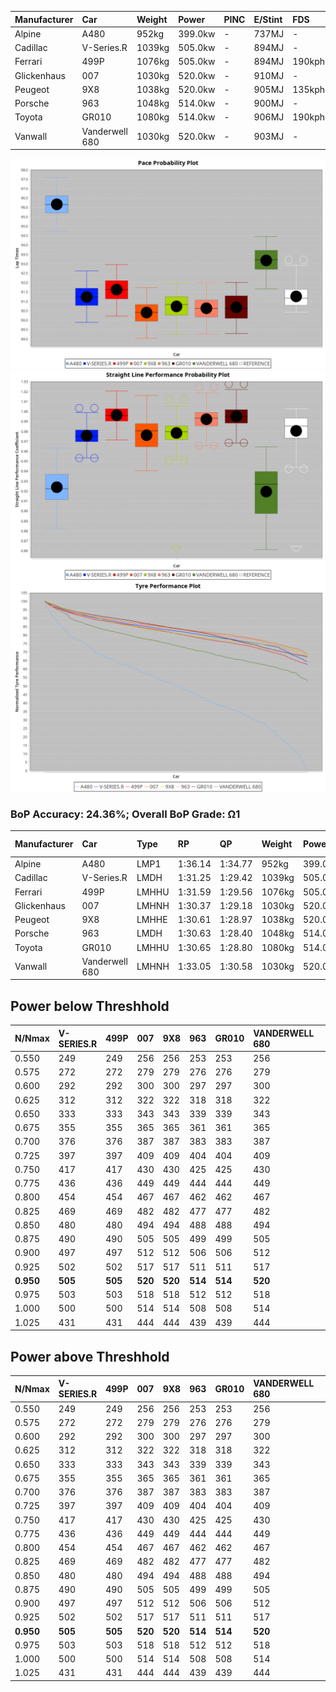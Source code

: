 | Manufacturer | Car            | Weight | Power   | PINC    | E/Stint | FDS     |
|:-|:-|:-|:-|:-|:-|:-|
| Alpine       | A480           | 952kg  | 399.0kw |    -    | 737MJ   |    -    |
| Cadillac     | V-Series.R     | 1039kg | 505.0kw |    -    | 894MJ   |    -    |
| Ferrari      | 499P           | 1076kg | 505.0kw |    -    | 894MJ   | 190kph  |
| Glickenhaus  | 007            | 1030kg | 520.0kw |    -    | 910MJ   |    -    |
| Peugeot      | 9X8            | 1038kg | 520.0kw |    -    | 905MJ   | 135kph  |
| Porsche      | 963            | 1048kg | 514.0kw |    -    | 900MJ   |    -    |
| Toyota       | GR010          | 1080kg | 514.0kw |    -    | 906MJ   | 190kph  |
| Vanwall      | Vanderwell 680 | 1030kg | 520.0kw |    -    | 903MJ   |    -    |

![PACECHART](./IMG/OFFICIAL.png)
![STRAIGHTLINEPERFORMANCECHART](./IMG/OFFICIAL_sp.png)
![TYREPERFORMANCECHART](./IMG/OFFICIAL_tw.png)

### BoP Accuracy: 24.36%; Overall BoP Grade: Ω1
| Manufacturer | Car            | Type  | RP      | QP      | Weight | Power¹  | Threshhold | PINC    | Power²   | E/Stint | AVG Vmax  | FDS     | RDLC | L/Stint | BOP-Grade | Model Accuracy | Model Points | Match%   | SimDiff |
|:-|:-|:-|:-|:-|:-|:-|:-|:-|:-|:-|:-|:-|:-|:-|:-|:-|:-|:-|:-|
| Alpine       | A480           | LMP1  | 1:36.14 | 1:34.77 |  952kg | 399.0kw | 0.0kph     |    -    | 399.00kw |  737MJ  | 303.94kph |    -    | 0.97 | 38      | +Ω2       | 94.90%         | 707          | -152.62% | #       |
| Cadillac     | V-Series.R     | LMDH  | 1:31.25 | 1:29.42 | 1039kg | 505.0kw | 0.0kph     |    -    | 505.00kw |  894MJ  | 317.70kph |    -    | 1.02 | 40      | -C1       | 88.64%         | 2076         | 75.19%   | #       |
| Ferrari      | 499P           | LMHHU | 1:31.59 | 1:29.56 | 1076kg | 505.0kw | 0.0kph     |    -    | 505.00kw |  894MJ  | 319.94kph | 190kph  | 1.01 | 40      | -A2       | 91.94%         | 2476         | 93.04%   | #       |
| Glickenhaus  | 007            | LMHNH | 1:30.37 | 1:29.18 | 1030kg | 520.0kw | 0.0kph     |    -    | 520.00kw |  910MJ  | 321.16kph |    -    | 0.96 | 40      | -Ω1       | 95.63%         | 1510         | 23.51%   | #       |
| Peugeot      | 9X8            | LMHHE | 1:30.61 | 1:28.97 | 1038kg | 520.0kw | 0.0kph     |    -    | 520.00kw |  905MJ  | 320.19kph | 135kph  | 1.02 | 40      | -Ω1       | 98.33%         | 2173         | 36.46%   | #       |
| Porsche      | 963            | LMDH  | 1:30.63 | 1:28.40 | 1048kg | 514.0kw | 0.0kph     |    -    | 514.00kw |  900MJ  | 321.67kph |    -    | 1.01 | 40      | -Ω1       | 90.40%         | 5633         | 38.63%   | #       |
| Toyota       | GR010          | LMHHU | 1:30.65 | 1:28.80 | 1080kg | 514.0kw | 0.0kph     |    -    | 514.00kw |  906MJ  | 320.34kph | 190kph  | 1.01 | 40      | -Ω1       | 90.11%         | 3235         | 39.90%   | #       |
| Vanwall      | Vanderwell 680 | LMHNH | 1:33.05 | 1:30.58 | 1030kg | 520.0kw | 0.0kph     |    -    | 520.00kw |  903MJ  | 311.69kph |    -    | 1.02 | 40      | +Ω1       | 97.68%         | 632          | 40.79%   | #       |

## Power below Threshhold
| N/Nmax    | V-SERIES.R | 499P    | 007     | 9X8     | 963     | GR010   | VANDERWELL 680 | ​     | RPM      | A480    |
|:-|:-|:-|:-|:-|:-|:-|:-|:-|:-|:-|
|  0.550    |  249       |  249    |  256    |  256    |  253    |  253    |  256           |  ​    |   --     |   -     |
|  0.575    |  272       |  272    |  279    |  279    |  276    |  276    |  279           |  ​    |   --     |   -     |
|  0.600    |  292       |  292    |  300    |  300    |  297    |  297    |  300           |  ​    |   --     |   -     |
|  0.625    |  312       |  312    |  322    |  322    |  318    |  318    |  322           |  ​    |   --     |   -     |
|  0.650    |  333       |  333    |  343    |  343    |  339    |  339    |  343           |  ​    |   --     |   -     |
|  0.675    |  355       |  355    |  365    |  365    |  361    |  361    |  365           |  ​    |   --     |   -     |
|  0.700    |  376       |  376    |  387    |  387    |  383    |  383    |  387           |  ​    |   --     |   -     |
|  0.725    |  397       |  397    |  409    |  409    |  404    |  404    |  409           |  ​    |   --     |   -     |
|  0.750    |  417       |  417    |  430    |  430    |  425    |  425    |  430           |  ​    |   --     |   -     |
|  0.775    |  436       |  436    |  449    |  449    |  444    |  444    |  449           |  ​    |  5000    |  234    |
|  0.800    |  454       |  454    |  467    |  467    |  462    |  462    |  467           |  ​    |  5500    |  277    |
|  0.825    |  469       |  469    |  482    |  482    |  477    |  477    |  482           |  ​    |  6000    |  309    |
|  0.850    |  480       |  480    |  494    |  494    |  488    |  488    |  494           |  ​    |  6500    |  349    |
|  0.875    |  490       |  490    |  505    |  505    |  499    |  499    |  505           |  ​    |  7000    |  390    |
|  0.900    |  497       |  497    |  512    |  512    |  506    |  506    |  512           |  ​    |  7500    |  400    |
|  0.925    |  502       |  502    |  517    |  517    |  511    |  511    |  517           |  ​    |  8000    |  396    |
| **0.950** | **505**    | **505** | **520** | **520** | **514** | **514** | **520**        | **​** | **8500** | **399** |
|  0.975    |  503       |  503    |  518    |  518    |  512    |  512    |  518           |  ​    |  9000    |  200    |
|  1.000    |  500       |  500    |  514    |  514    |  508    |  508    |  514           |  ​    |   --     |   -     |
|  1.025    |  431       |  431    |  444    |  444    |  439    |  439    |  444           |  ​    |   --     |   -     |

## Power above Threshhold
| N/Nmax    | V-SERIES.R | 499P    | 007     | 9X8     | 963     | GR010   | VANDERWELL 680 | ​     | RPM      | A480    |
|:-|:-|:-|:-|:-|:-|:-|:-|:-|:-|:-|
|  0.550    |  249       |  249    |  256    |  256    |  253    |  253    |  256           |  ​    |   --     |   -     |
|  0.575    |  272       |  272    |  279    |  279    |  276    |  276    |  279           |  ​    |   --     |   -     |
|  0.600    |  292       |  292    |  300    |  300    |  297    |  297    |  300           |  ​    |   --     |   -     |
|  0.625    |  312       |  312    |  322    |  322    |  318    |  318    |  322           |  ​    |   --     |   -     |
|  0.650    |  333       |  333    |  343    |  343    |  339    |  339    |  343           |  ​    |   --     |   -     |
|  0.675    |  355       |  355    |  365    |  365    |  361    |  361    |  365           |  ​    |   --     |   -     |
|  0.700    |  376       |  376    |  387    |  387    |  383    |  383    |  387           |  ​    |   --     |   -     |
|  0.725    |  397       |  397    |  409    |  409    |  404    |  404    |  409           |  ​    |   --     |   -     |
|  0.750    |  417       |  417    |  430    |  430    |  425    |  425    |  430           |  ​    |   --     |   -     |
|  0.775    |  436       |  436    |  449    |  449    |  444    |  444    |  449           |  ​    |  5000    |  234    |
|  0.800    |  454       |  454    |  467    |  467    |  462    |  462    |  467           |  ​    |  5500    |  277    |
|  0.825    |  469       |  469    |  482    |  482    |  477    |  477    |  482           |  ​    |  6000    |  309    |
|  0.850    |  480       |  480    |  494    |  494    |  488    |  488    |  494           |  ​    |  6500    |  349    |
|  0.875    |  490       |  490    |  505    |  505    |  499    |  499    |  505           |  ​    |  7000    |  390    |
|  0.900    |  497       |  497    |  512    |  512    |  506    |  506    |  512           |  ​    |  7500    |  400    |
|  0.925    |  502       |  502    |  517    |  517    |  511    |  511    |  517           |  ​    |  8000    |  396    |
| **0.950** | **505**    | **505** | **520** | **520** | **514** | **514** | **520**        | **​** | **8500** | **399** |
|  0.975    |  503       |  503    |  518    |  518    |  512    |  512    |  518           |  ​    |  9000    |  200    |
|  1.000    |  500       |  500    |  514    |  514    |  508    |  508    |  514           |  ​    |   --     |   -     |
|  1.025    |  431       |  431    |  444    |  444    |  439    |  439    |  444           |  ​    |   --     |   -     |
